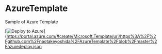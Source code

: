 # AzureTemplate
Sample of Azure Template


[![Deploy to Azure](http://azuredeploy.net/deploybutton.png)](https://portal.azure.com/#create/Microsoft.Template/uri/https%3A%2F%2Fgithub.com%2Fnaotakeyoshida%2FAzureTemplate%2Fblob%2Fmaster%2Fazuredeploy.json
